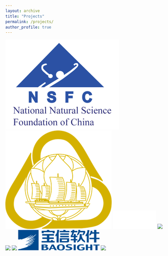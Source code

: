 ```yaml
---
layout: archive
title: "Projects"
permalink: /projects/
author_profile: true
---
```


<!-- {% if author.googlescholar %}
  You can also find my articles on <u><a href="{{author.googlescholar}}">my Google Scholar profile</a>.</u>
{% endif %}

{% include base_path %}

{% for post in site.projects reversed %}
  {% include archive-single.html %}
{% endfor %}

<p>fagagoagjaogjao</p> -->

<style type="text/css">
.container{
  width: 100%;
  /* background: black */

}
</style>

<div class="container">
  <img src="../images/National_Natural_Science_Foundation_of_China_logo.png">
  <img src="../images/shanghaishiwei_logi.png">
  <img src="../images/kasike_logo.png">
  <img src="../images/mininglamp_logo.png">
  <img src="../images/yinjiang_logo.jpg">
  <img src="../images/yuantong_logo.png">
  <img src="../images/baoxing_logo.png">
  <img src="../images/huawei_logo.png">
</div>